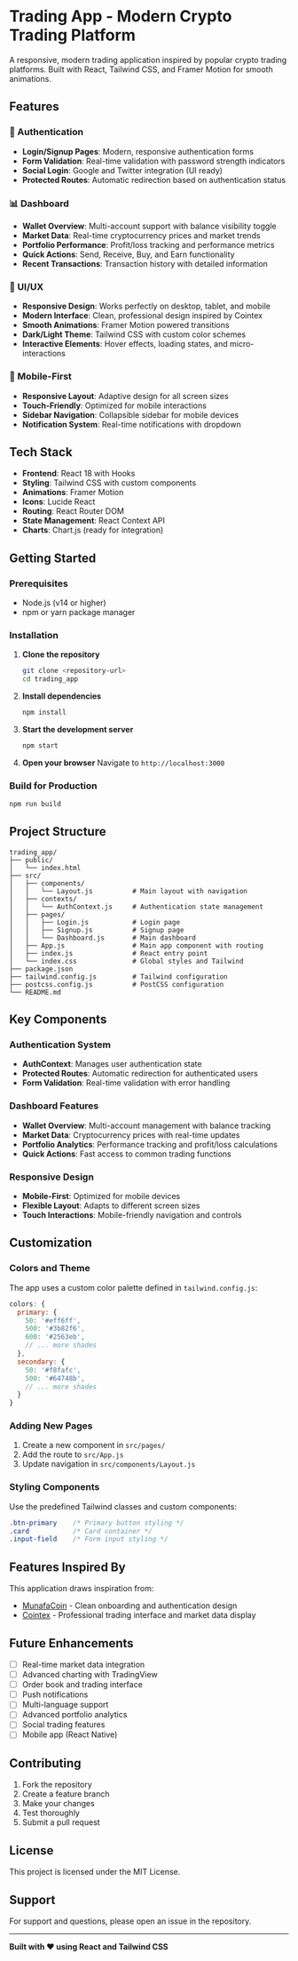 # Trading App - Modern Crypto Trading Platform

A responsive, modern trading application inspired by popular crypto trading platforms. Built with React, Tailwind CSS, and Framer Motion for smooth animations.

## Features

### 🔐 Authentication
- **Login/Signup Pages**: Modern, responsive authentication forms
- **Form Validation**: Real-time validation with password strength indicators
- **Social Login**: Google and Twitter integration (UI ready)
- **Protected Routes**: Automatic redirection based on authentication status

### 📊 Dashboard
- **Wallet Overview**: Multi-account support with balance visibility toggle
- **Market Data**: Real-time cryptocurrency prices and market trends
- **Portfolio Performance**: Profit/loss tracking and performance metrics
- **Quick Actions**: Send, Receive, Buy, and Earn functionality
- **Recent Transactions**: Transaction history with detailed information

### 🎨 UI/UX
- **Responsive Design**: Works perfectly on desktop, tablet, and mobile
- **Modern Interface**: Clean, professional design inspired by Cointex
- **Smooth Animations**: Framer Motion powered transitions
- **Dark/Light Theme**: Tailwind CSS with custom color schemes
- **Interactive Elements**: Hover effects, loading states, and micro-interactions

### 📱 Mobile-First
- **Responsive Layout**: Adaptive design for all screen sizes
- **Touch-Friendly**: Optimized for mobile interactions
- **Sidebar Navigation**: Collapsible sidebar for mobile devices
- **Notification System**: Real-time notifications with dropdown

## Tech Stack

- **Frontend**: React 18 with Hooks
- **Styling**: Tailwind CSS with custom components
- **Animations**: Framer Motion
- **Icons**: Lucide React
- **Routing**: React Router DOM
- **State Management**: React Context API
- **Charts**: Chart.js (ready for integration)

## Getting Started

### Prerequisites

- Node.js (v14 or higher)
- npm or yarn package manager

### Installation

1. **Clone the repository**
   ```bash
   git clone <repository-url>
   cd trading_app
   ```

2. **Install dependencies**
   ```bash
   npm install
   ```

3. **Start the development server**
   ```bash
   npm start
   ```

4. **Open your browser**
   Navigate to `http://localhost:3000`

### Build for Production

```bash
npm run build
```

## Project Structure

```
trading_app/
├── public/
│   └── index.html
├── src/
│   ├── components/
│   │   └── Layout.js          # Main layout with navigation
│   ├── contexts/
│   │   └── AuthContext.js     # Authentication state management
│   ├── pages/
│   │   ├── Login.js           # Login page
│   │   ├── Signup.js          # Signup page
│   │   └── Dashboard.js       # Main dashboard
│   ├── App.js                 # Main app component with routing
│   ├── index.js               # React entry point
│   └── index.css              # Global styles and Tailwind
├── package.json
├── tailwind.config.js         # Tailwind configuration
├── postcss.config.js          # PostCSS configuration
└── README.md
```

## Key Components

### Authentication System
- **AuthContext**: Manages user authentication state
- **Protected Routes**: Automatic redirection for authenticated users
- **Form Validation**: Real-time validation with error handling

### Dashboard Features
- **Wallet Overview**: Multi-account management with balance tracking
- **Market Data**: Cryptocurrency prices with real-time updates
- **Portfolio Analytics**: Performance tracking and profit/loss calculations
- **Quick Actions**: Fast access to common trading functions

### Responsive Design
- **Mobile-First**: Optimized for mobile devices
- **Flexible Layout**: Adapts to different screen sizes
- **Touch Interactions**: Mobile-friendly navigation and controls

## Customization

### Colors and Theme
The app uses a custom color palette defined in `tailwind.config.js`:

```javascript
colors: {
  primary: {
    50: '#eff6ff',
    500: '#3b82f6',
    600: '#2563eb',
    // ... more shades
  },
  secondary: {
    50: '#f8fafc',
    500: '#64748b',
    // ... more shades
  }
}
```

### Adding New Pages
1. Create a new component in `src/pages/`
2. Add the route to `src/App.js`
3. Update navigation in `src/components/Layout.js`

### Styling Components
Use the predefined Tailwind classes and custom components:

```css
.btn-primary    /* Primary button styling */
.card           /* Card container */
.input-field    /* Form input styling */
```

## Features Inspired By

This application draws inspiration from:
- [MunafaCoin](https://munafacoin.com/boarding2.html) - Clean onboarding and authentication design
- [Cointex](https://themesflat.co/html/cointexcrypto/cointex/home.html) - Professional trading interface and market data display

## Future Enhancements

- [ ] Real-time market data integration
- [ ] Advanced charting with TradingView
- [ ] Order book and trading interface
- [ ] Push notifications
- [ ] Multi-language support
- [ ] Advanced portfolio analytics
- [ ] Social trading features
- [ ] Mobile app (React Native)

## Contributing

1. Fork the repository
2. Create a feature branch
3. Make your changes
4. Test thoroughly
5. Submit a pull request

## License

This project is licensed under the MIT License.

## Support

For support and questions, please open an issue in the repository.

---

**Built with ❤️ using React and Tailwind CSS** 